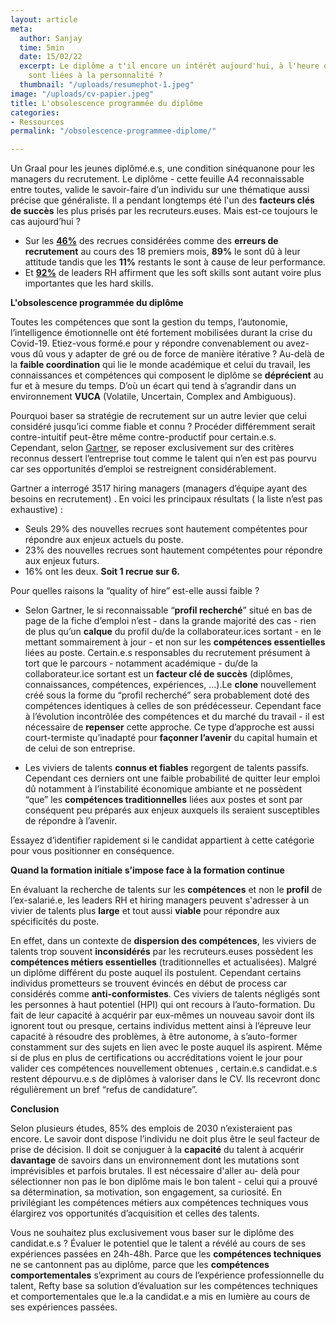 ```yaml
---
layout: article
meta:
  author: Sanjay
  time: 5min
  date: 15/02/22
  excerpt: Le diplôme a t'il encore un intérêt aujourd'hui, à l'heure où les compétences
    sont liées à la personnalité ?
  thumbnail: "/uploads/resumephot-1.jpeg"
image: "/uploads/cv-papier.jpeg"
title: L'obsolescence programmée du diplôme
categories:
- Ressources
permalink: "/obsolescence-programmee-diplome/"

---
```

Un Graal pour les jeunes diplômé.e.s, une condition sinéquanone pour les managers du recrutement. Le diplôme - cette feuille A4 reconnaissable entre toutes, valide le savoir-faire d’un individu sur une thématique aussi précise que généraliste. Il a pendant longtemps été l'un des **facteurs clés de succès** les plus prisés par les recruteurs.euses. Mais est-ce toujours le cas aujourd’hui ?

* Sur les [**46%**](https://docs.google.com/document/d/1QX0dvImQFTkaC0k70MRDbxOQIPSRugwGLJQu9ReRCqc/edit) des recrues considérées comme des **erreurs de recrutement** au cours des 18 premiers mois, **89%** le sont dû à leur attitude tandis que les **11%** restants le sont à cause de leur performance.
* Et [**92%**](https://business.linkedin.com/content/dam/me/business/en-us/talent-solutions/resources/pdfs/global_talent_trends_2019_emea.pdf) de leaders RH affirment que les soft skills sont autant voire plus importantes que les hard skills.

**L'obsolescence programmée du diplôme**

Toutes les compétences que sont la gestion du temps, l’autonomie, l’intelligence émotionnelle ont été fortement mobilisées durant la crise du Covid-19. Etiez-vous formé.e pour y répondre convenablement ou avez-vous dû vous y adapter de gré ou de force de manière itérative ? Au-delà de la **faible coordination** qui lie le monde académique et celui du travail, les connaissances et compétences qui composent le diplôme se **déprécient** au fur et à mesure du temps. D’où un écart qui tend à s’agrandir dans un environnement **VUCA** (Volatile, Uncertain, Complex and Ambiguous).

Pourquoi baser sa stratégie de recrutement sur un autre levier que celui considéré jusqu’ici comme fiable et connu ? Procéder différemment serait contre-intuitif peut-être même contre-productif pour certain.e.s. Cependant, selon [Gartner](https://www.gartner.com/en/human-resources/insights/redesign-your-recruiting-strategy), se reposer exclusivement sur des critères reconnus dessert l’entreprise tout comme le talent qui n’en est pas pourvu car ses opportunités d’emploi se restreignent considérablement.

Gartner a interrogé 3517 hiring managers (managers d’équipe ayant des besoins en recrutement) . En voici les principaux résultats ( la liste n’est pas exhaustive) :

* Seuls 29% des nouvelles recrues sont hautement compétentes pour répondre aux enjeux actuels du poste.
* 23% des nouvelles recrues sont hautement compétentes pour répondre aux enjeux futurs.
* 16% ont les deux. **Soit 1 recrue sur 6.**

Pour quelles raisons la “quality of hire” est-elle aussi faible ?

* Selon Gartner, le si reconnaissable “**profil recherché**” situé en bas de page de la fiche d’emploi n’est - dans la grande majorité des cas - rien de plus qu’un **calque** du profil du/de la collaborateur.ices sortant - en le mettant sommairement à jour - et non sur les **compétences essentielles** liées au poste. Certain.e.s responsables du recrutement présument à tort que le parcours - notamment académique - du/de la collaborateur.ice sortant est un **facteur clé de succès** (diplômes, connaissances, compétences, expériences, …).Le **clone** nouvellement créé sous la forme du “profil recherché” sera probablement doté des compétences identiques à celles de son prédécesseur. Cependant face à l’évolution incontrôlée des compétences et du marché du travail - il est nécessaire de **repenser** cette approche. Ce type d’approche est aussi court-termiste qu’inadapté pour **façonner l’avenir** du capital humain et de celui de son entreprise.

* Les viviers de talents **connus et fiables** regorgent de talents passifs. Cependant ces derniers ont une faible probabilité de quitter leur emploi dû notamment à l’instabilité économique ambiante et ne possèdent “que” les **compétences traditionnelles** liées aux postes et sont par conséquent peu préparés aux enjeux auxquels ils seraient susceptibles de répondre à l’avenir.

Essayez d’identifier rapidement si le candidat appartient à cette catégorie pour vous positionner en conséquence.

**Quand la formation initiale s’impose face à la formation continue**

En évaluant la recherche de talents sur les **compétences** et non le **profil** de l’ex-salarié.e, les leaders RH et hiring managers peuvent s'adresser à un vivier de talents plus **large** et tout aussi **viable** pour répondre aux spécificités du poste.

En effet, dans un contexte de **dispersion des compétences**, les viviers de talents trop souvent **inconsidérés** par les recruteurs.euses possèdent les **compétences métiers essentielles** (traditionnelles et actualisées). Malgré un diplôme différent du poste auquel ils postulent. Cependant certains individus prometteurs se trouvent évincés en début de process car considérés comme **anti-conformistes**. Ces viviers de talents négligés sont les personnes à haut potentiel (HPI) qui ont recours à l’auto-formation. Du fait de leur capacité à acquérir par eux-mêmes un nouveau savoir dont ils ignorent tout ou presque, certains individus mettent ainsi à l’épreuve leur capacité à résoudre des problèmes, à être autonome, à s’auto-former constamment sur des sujets en lien avec le poste auquel ils aspirent. Même si de plus en plus de certifications ou accréditations voient le jour pour valider ces compétences nouvellement obtenues , certain.e.s candidat.e.s restent dépourvu.e.s de diplômes à valoriser dans le CV. Ils recevront donc régulièrement un bref “refus de candidature”.

**Conclusion**

Selon plusieurs études, 85% des emplois de 2030 n’existeraient pas encore. Le savoir dont dispose l’individu ne doit plus être le seul facteur de prise de décision. Il doit se conjuguer à la **capacité** du talent à acquérir **davantage** de savoirs dans un environnement dont les mutations sont imprévisibles et parfois brutales. Il est nécessaire d'aller au- delà pour sélectionner non pas le bon diplôme mais le bon talent - celui qui a prouvé sa détermination, sa motivation, son engagement, sa curiosité. En privilégiant les compétences métiers aux compétences techniques vous élargirez vos opportunités d’acquisition et celles des talents.

Vous ne souhaitez plus exclusivement vous baser sur le diplôme des candidat.e.s ? Évaluer le potentiel que le talent a révélé au cours de ses expériences passées en 24h-48h. Parce que les **compétences techniques** ne se cantonnent pas au diplôme, parce que les **compétences comportementales** s’expriment au cours de l’expérience professionnelle du talent, Refty base sa solution d’évaluation sur les compétences techniques et comportementales que le.a la candidat.e a mis en lumière au cours de ses expériences passées.